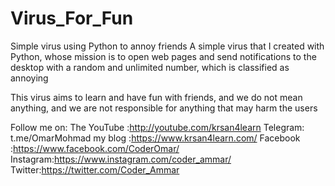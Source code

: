# Virus_For_Fun
Simple virus using Python to annoy friends
A simple virus that I created with Python, whose mission is to open web pages and send notifications to the desktop with a random and unlimited number, which is classified as annoying

This virus aims to learn and have fun with friends, and we do not mean anything, and we are not responsible for anything that may harm the users

Follow me on:
The YouTube :http://youtube.com/krsan4learn
Telegram: t.me/OmarMohmad
my blog :https://www.krsan4learn.com/
Facebook :https://www.facebook.com/CoderOmar/
Instagram:https://www.instagram.com/coder_ammar/
Twitter:https://twitter.com/Coder_Ammar
